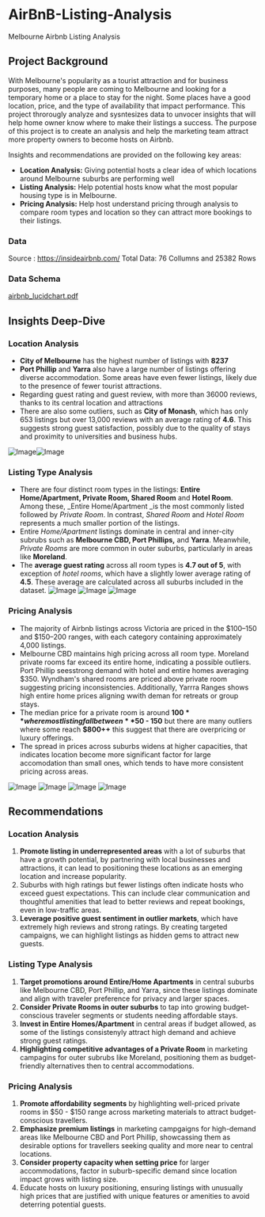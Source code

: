 # AirBnB-Listing-Analysis
Melbourne Airbnb Listing Analysis

## Project Background

With Melbourne's popularity as a tourist attraction and for business purposes, many people are coming to Melbourne and looking for a temporary home or a place to stay for the night. Some places have a good location, price, and the type of availability that impact performance. This project throrougly analyze and sysntesizes data to unvocer insights that will help home owner know where to make their listings a success. The purpose of this project is to create an analysis and help the marketing team attract more property owners to become hosts on Airbnb.

Insights and recommendations are provided on the following key areas:

  - **Location Analysis:** Giving potential hosts a clear idea of which locations around Melbourne suburbs are performing well
  - **Listing Analysis:** Help potential hosts know what the most popular housing type is in Melbourne.
  - **Pricing Analysis:** Help host understand pricing through analysis to compare room types and location so they can attract more bookings to their listings.

### Data
Source : https://insideairbnb.com/
Total Data: 76 Collumns and 25382 Rows

### Data Schema

[airbnb_lucidchart.pdf](https://github.com/user-attachments/files/20951890/airbnb_lucidchart.pdf)

## Insights Deep-Dive

### Location Analysis

- **City of Melbourne** has the highest number of listings with **8237**
- **Port Phillip** and **Yarra** also have a large number of listings offering diverse accommodation. Some areas have even fewer listings, likely due to the presence of fewer tourist attractions.
- Regarding guest rating and guest review, with more than 36000 reviews, thanks to its central location and attractions
- There are also some outliers, such as **City of Monash**, which has only 653 listings but over 13,000 reviews with an average rating of **4.6**. This suggests strong guest satisfaction, possibly due to the quality of stays and proximity to universities and business hubs.

![Image](https://github.com/user-attachments/assets/560015e5-3cbf-477d-8ad9-0ca730e60420)![Image](https://github.com/user-attachments/assets/4350d855-101f-4c7d-91e5-876ce7faf6cb)

### Listing Type Analysis

- There are four distinct room types in the listings: **Entire Home/Apartment, Private Room, Shared Room** and **Hotel Room**. Among these, _Entire Home/Apartment _is the most commonly listed followed by _Private Room_. In contrast, _Shared Room_ and _Hotel Room_ represents a much smaller portion of the listings.
- Entire _Home/Apartment_ listings dominate in central and inner-city subrubs such as **Melbourne CBD, Port Phillips,** and **Yarra**. Meanwhile, _Private Rooms_ are more common in outer suburbs, particularly in areas like **Moreland**.
- The **average guest rating** across all room types is **4.7 out of 5**, with exception of _hotel rooms_, which have a slightly lower average rating of **4.5**. These average are calculated across all suburbs included in the dataset.
![Image](https://github.com/user-attachments/assets/a9995bb8-cda8-4ab9-9b08-0573d3243eb2)
![Image](https://github.com/user-attachments/assets/76b86ab4-fce9-421c-bdb6-a8787f3aff31)
![Image](https://github.com/user-attachments/assets/6b88a34b-e79a-4a37-b5b5-3c167c060568)

### Pricing Analysis

- The majority of Airbnb listings across Victoria are priced in the $100–150 and $150–200 ranges, with each category containing approximately 4,000 listings.
- Melbourne CBD maintains high pricing across all room type. Moreland private rooms far exceed its entire home, indicating a possible outliers. Port Phillip seesstrong demand with hotel and entire homes averaging $350. Wyndham's shared rooms are priced above private room suggesting pricing inconsistencies. Additionally, Yarrra Ranges shows high entire home prices aligning wwith deman for retreats or group stays.
- The median price for a private room is around **$100** where most listing fall between **$50 - 150** but there are many outliers where some reach **$800++** this suggest that there are overpricing or luxury offerings.
- The spread in prices across suburbs widens at higher capacities, that indicates location become more significant factor for large accomodation than small ones, which tends to have more consistent pricing across areas.

![Image](https://github.com/user-attachments/assets/2ba62b9e-216d-4e6f-bbec-9f66e8edb051)
![Image](https://github.com/user-attachments/assets/90649ae6-04eb-4500-86f0-73dca4b404d7)
![Image](https://github.com/user-attachments/assets/1e7577ae-50e8-4063-9724-e99197e25c6f)
![Image](https://github.com/user-attachments/assets/5b38ab37-83dc-4a44-8f79-b6aee5b38431)

## Recommendations

### Location Analysis 
1. **Promote listing in underrepresented areas** with a lot of suburbs that have a growth potential, by partnering with local businesses and attractions, it can lead to positioning these locations as an emerging location and increase popularity.
2.  Suburbs with high ratings but fewer listings often indicate hosts who exceed guest expectations. This can include clear communication and thoughtful amenities that lead to better reviews and repeat bookings, even in low-traffic areas.
3.  **Leverage positive guest sentiment in outlier markets**, which have extremely high reviews and strong ratings. By creating targeted campaigns, we can highlight listings as hidden gems to attract new guests.

### Listing Type Analysis
1. **Target promotions around Entire/Home Apartments** in central suburbs like Melbourne CBD, Port Phillip, and Yarra, since these listings dominate and align with traveler preference for privacy and larger spaces.
2. **Consider Private Rooms in outer suburbs** to tap into growing budget-conscious traveler segments or students needing affordable stays.
3. **Invest in Entire Homes/Apartment** in central areas if budget allowed, as some of the listings consistenyly attract high demand and achieve strong guest ratings.
4. **Highlighting competitive advantages of a Private Room** in marketing campagins for outer subrubs like Moreland, positioning them as budget-friendly alternatives then to central accommodations.

### Pricing Analysis
1. **Promote affordability segments** by highlighting well-priced private rooms in $50 - $150 range across marketing materials to attract budget-conscious travellers.
2. **Emphasize premium listings** in marketing campgaigns for high-demand areas like Melbourne CBD and Port Phillip, showcassing them as desirable options for travellers seeking quality and more near to central locations.
3. **Consider property capacity when setting price** for larger accommodations, factor in suburb-specific demand since location impact grows with listing size.
4. Educate hosts on luxury positioning, ensuring listings with unusually high prices that are justified with unique features or amenities to avoid deterring potential guests.
